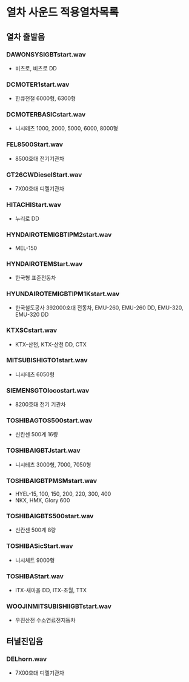 # 열차 사운드 적용열차목록
## 열차 출발음
### DAWONSYSIGBTstart.wav
- 비츠로, 비츠로 DD

### DCMOTER1start.wav
- 한큐전철 6000형, 6300형

### DCMOTERBASICstart.wav
- 니시테츠 1000, 2000, 5000, 6000, 8000형

### FEL8500Start.wav
- 8500호대 전기기관차

### GT26CWDieselStart.wav
- 7X00호대 디젤기관차

### HITACHIStart.wav
- 누리로 DD

### HYNDAIROTEMIGBTIPM2start.wav
- MEL-150

### HYNDAIROTEMStart.wav
- 한국형 표준전동차

### HYUNDAIROTEMIGBTIPM1Kstart.wav
- 한국철도공사 392000호대 전동차, EMU-260, EMU-260 DD, EMU-320, EMU-320 DD

### KTXSCstart.wav
- KTX-산천, KTX-산천 DD, CTX

### MITSUBISHIGTO1start.wav
- 니시테츠 6050형

### SIEMENSGTOlocostart.wav
- 8200호대 전기 기관차

### TOSHIBAGTOS500start.wav
- 신칸센 500계 16량

### TOSHIBAIGBTJstart.wav
- 니시테츠 3000형, 7000, 7050형

### TOSHIBAIGBTPMSMstart.wav
- HYEL-15, 100, 150, 200, 220, 300, 400
- NKX, HMX, Glory 600

### TOSHIBAIGBTS500start.wav
- 신칸센 500계 8량

### TOSHIBASicStart.wav
- 니시체트 9000형

### TOSHIBAStart.wav
- ITX-새마을 DD, ITX-초월, TTX

### WOOJINMITSUBISHIIGBTstart.wav
- 우진산전 수소연료전지동차

## 터널진입음
### DELhorn.wav
- 7X00호대 디젤기관차